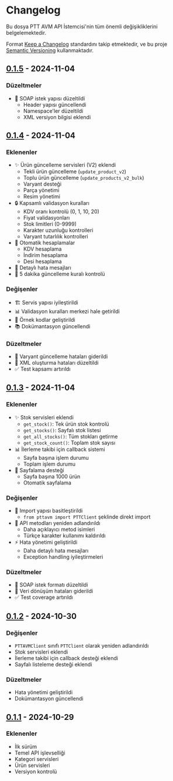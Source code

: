 # Changelog

Bu dosya PTT AVM API İstemcisi'nin tüm önemli değişikliklerini belgelemektedir.

Format [Keep a Changelog](https://keepachangelog.com/en/1.0.0/) standardını takip etmektedir,
ve bu proje [Semantic Versioning](https://semver.org/spec/v2.0.0.html) kullanmaktadır.

## [0.1.5] - 2024-11-04

### Düzeltmeler
- 🐛 SOAP istek yapısı düzeltildi
  - Header yapısı güncellendi
  - Namespace'ler düzeltildi
  - XML versiyon bilgisi eklendi

## [0.1.4] - 2024-11-04

### Eklenenler
- ✨ Ürün güncelleme servisleri (V2) eklendi
  - Tekli ürün güncelleme (`update_product_v2`)
  - Toplu ürün güncelleme (`update_products_v2_bulk`)
  - Varyant desteği
  - Parça yönetimi
  - Resim yönetimi
- 🔒 Kapsamlı validasyon kuralları
  - KDV oranı kontrolü (0, 1, 10, 20)
  - Fiyat validasyonları
  - Stok limitleri (0-9999)
  - Karakter uzunluğu kontrolleri
  - Varyant tutarlılık kontrolleri
- 🧮 Otomatik hesaplamalar
  - KDV hesaplama
  - İndirim hesaplama
  - Desi hesaplama
- 📝 Detaylı hata mesajları
- 🔄 5 dakika güncelleme kuralı kontrolü

### Değişenler
- 🏗️ Servis yapısı iyileştirildi
- 📊 Validasyon kuralları merkezi hale getirildi
- 🎯 Örnek kodlar geliştirildi
- 📚 Dokümantasyon güncellendi

### Düzeltmeler
- 🐛 Varyant güncelleme hataları giderildi
- 🔧 XML oluşturma hataları düzeltildi
- ✅ Test kapsamı artırıldı

## [0.1.3] - 2024-11-04

### Eklenenler
- ✨ Stok servisleri eklendi
  - `get_stock()`: Tek ürün stok kontrolü
  - `get_stocks()`: Sayfalı stok listesi
  - `get_all_stocks()`: Tüm stokları getirme
  - `get_stock_count()`: Toplam stok sayısı
- 📊 İlerleme takibi için callback sistemi
  - Sayfa başına işlem durumu
  - Toplam işlem durumu
- 🔄 Sayfalama desteği
  - Sayfa başına 1000 ürün
  - Otomatik sayfalama

### Değişenler
- 🔨 Import yapısı basitleştirildi
  - `from pttavm import PTTClient` şeklinde direkt import
- 📝 API metodları yeniden adlandırıldı
  - Daha açıklayıcı metod isimleri
  - Türkçe karakter kullanımı kaldırıldı
- ⚡️ Hata yönetimi geliştirildi
  - Daha detaylı hata mesajları
  - Exception handling iyileştirmeleri

### Düzeltmeler
- 🐛 SOAP istek formatı düzeltildi
- 🔧 Veri dönüşüm hataları giderildi
- ✅ Test coverage artırıldı

## [0.1.2] - 2024-10-30

### Değişenler
- `PTTAVMClient` sınıfı `PTTClient` olarak yeniden adlandırıldı
- Stok servisleri eklendi
- İlerleme takibi için callback desteği eklendi
- Sayfalı listeleme desteği eklendi

### Düzeltmeler
- Hata yönetimi geliştirildi
- Dokümantasyon güncellendi

## [0.1.1] - 2024-10-29

### Eklenenler
- İlk sürüm
- Temel API işlevselliği
- Kategori servisleri
- Ürün servisleri
- Versiyon kontrolü

[0.1.5]: https://github.com/selimkosgen/pttavm_python/compare/v0.1.4...v0.1.5
[0.1.4]: https://github.com/selimkosgen/pttavm_python/compare/v0.1.3...v0.1.4
[0.1.3]: https://github.com/selimkosgen/pttavm_python/compare/v0.1.2...v0.1.3
[0.1.2]: https://github.com/selimkosgen/pttavm_python/compare/v0.1.1...v0.1.2
[0.1.1]: https://github.com/selimkosgen/pttavm_python/releases/tag/v0.1.1 